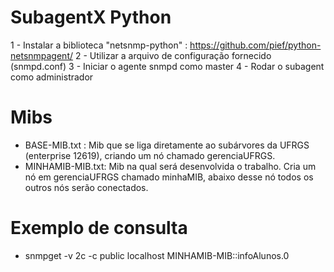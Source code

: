 SubagentX Python
================
1 - Instalar a biblioteca "netsnmp-python" : https://github.com/pief/python-netsnmpagent/
2 - Utilizar a arquivo de configuração fornecido (snmpd.conf)
3 - Iniciar o agente snmpd como master
4 - Rodar o subagent como administrador

Mibs
====
 - BASE-MIB.txt    : Mib que se liga diretamente ao subárvores da UFRGS (enterprise 12619), criando um nó chamado gerenciaUFRGS.
 - MINHAMIB-MIB.txt: Mib na qual será desenvolvida o trabalho. Cria um nó em gerenciaUFRGS chamado minhaMIB, abaixo desse nó todos os outros nós serão conectados.
 
Exemplo de consulta
====================
 - snmpget -v 2c -c public localhost MINHAMIB-MIB::infoAlunos.0
